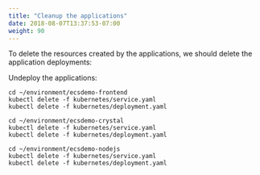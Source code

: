 ```yaml
---
title: "Cleanup the applications"
date: 2018-08-07T13:37:53-07:00
weight: 90
---
```


To delete the resources created by the applications, we should delete the application
deployments:

Undeploy the applications:
```
cd ~/environment/ecsdemo-frontend
kubectl delete -f kubernetes/service.yaml
kubectl delete -f kubernetes/deployment.yaml

cd ~/environment/ecsdemo-crystal
kubectl delete -f kubernetes/service.yaml
kubectl delete -f kubernetes/deployment.yaml

cd ~/environment/ecsdemo-nodejs
kubectl delete -f kubernetes/service.yaml
kubectl delete -f kubernetes/deployment.yaml
```
